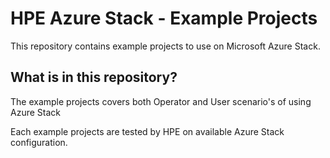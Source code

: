 # HPE Azure Stack - Example Projects

This repository contains example projects to use on Microsoft Azure Stack. 

## What is in this repository?

The example projects covers both Operator and User scenario's of using Azure Stack

Each example projects are tested by HPE on available Azure Stack configuration.


